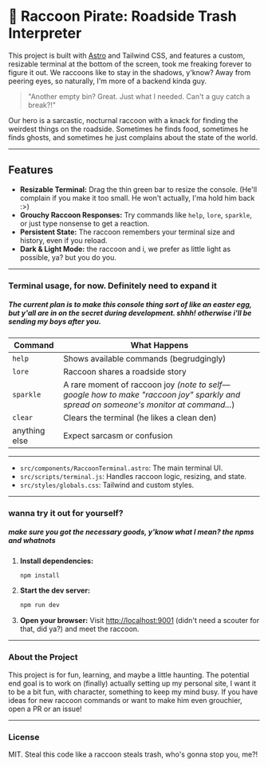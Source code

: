 # 🦝 Raccoon Pirate: Roadside Trash Interpreter

This project is built with [Astro](https://astro.build/) and Tailwind CSS, and features a custom, resizable terminal at the bottom of the screen, took me freaking forever to figure it out. We raccoons like to stay in the shadows, y'know? Away from peering eyes, so naturally, I'm more of a backend kinda guy. 

> "Another empty bin? Great. Just what I needed. Can't a guy catch a break?!"

Our hero is a sarcastic, nocturnal raccoon with a knack for finding the weirdest things on the roadside. Sometimes he finds food, sometimes he finds ghosts, and sometimes he just complains about the state of the world.

---

##  Features

- **Resizable Terminal:** Drag the thin green bar to resize the console. (He'll complain if you make it too small. He won't actually, I'ma hold him back :>)
- **Grouchy Raccoon Responses:** Try commands like `help`, `lore`, `sparkle`, or just type nonsense to get a reaction.
- **Persistent State:** The raccoon remembers your terminal size and history, even if you reload.
- **Dark & Light Mode:** the raccoon and i, we prefer as little light as possible, ya? but you do you. 

---

### Terminal usage, for now. Definitely need to expand it
##### _The current plan is to make this console thing sort of like an easter egg, but y'all are in on the secret during development. shhh! otherwise i'll be sending my boys after you._

| Command        | What Happens                                      |
|----------------|---------------------------------------------------|
| `help`         | Shows available commands (begrudgingly)           |
| `lore`         | Raccoon shares a roadside story                   |
| `sparkle`      | A rare moment of raccoon joy _(note to self— google how to make "raccoon joy" sparkly and spread on someone's monitor at command..._)                     |
| `clear`        | Clears the terminal (he likes a clean den)        |
| anything else  | Expect sarcasm or confusion                       |


---

- `src/components/RaccoonTerminal.astro`: The main terminal UI.
- `src/scripts/terminal.js`: Handles raccoon logic, resizing, and state.
- `src/styles/globals.css`: Tailwind and custom styles.

---

### wanna try it out for yourself? 
##### _make sure you got the necessary goods, y'know what I mean? the npms and whatnots_

1. **Install dependencies:**
   ```sh
   npm install
   ```
2. **Start the dev server:**
   ```sh
   npm run dev
   ```
3. **Open your browser:**
   Visit [http://localhost:9001](http://localhost:9001) (didn't need a scouter for that, did ya?) and meet the raccoon.

---

### About the Project

This project is for fun, learning, and maybe a little haunting. The potential end goal is to work on (finally) actually setting up my personal site, I want it to be a bit fun, with character, something to keep my mind busy. If you have ideas for new raccoon commands or want to make him even grouchier, open a PR or an issue!

---

###  License

MIT. Steal this code like a raccoon steals trash, who's gonna stop you, me?!
